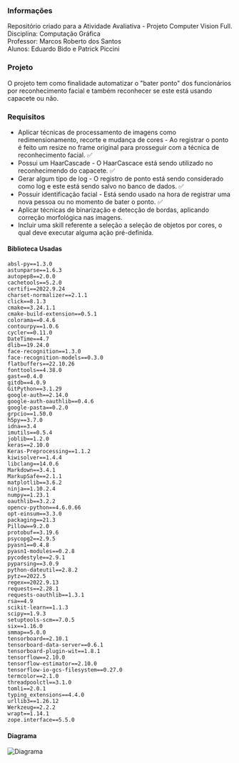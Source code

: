 ### Informações
Repositório criado para a Atividade Avaliativa - Projeto Computer Vision Full.  
Disciplina: Computação Gráfica  
Professor: Marcos Roberto dos Santos  
Alunos: Eduardo Bido e Patrick Piccini

### Projeto
O projeto tem como finalidade automatizar o "bater ponto" dos funcionários por reconhecimento facial e também reconhecer se este está usando capacete ou não.

### Requisitos
* Aplicar técnicas de processamento de imagens como redimensionamento, recorte e mudança de cores - Ao registrar o ponto é feito um resize no frame original para prosseguir com a técnica de reconhecimento facial. ✅
* Possui um HaarCascade - O HaarCascace está sendo utilizado no reconhecimendo do capacete. ✅
* Gerar algum tipo de log - O registro de ponto está sendo considerado como log e este está sendo salvo no banco de dados. ✅
* Possuir identificação facial - Está sendo usado na hora de registrar uma nova pessoa ou no momento de bater o ponto. ✅
* Aplicar técnicas de binarização e detecção de bordas, aplicando correção morfológica nas imagens.
* Incluir uma skill referente a seleção a seleção de objetos por cores, o qual deve executar alguma ação pré-definida.

#### Biblioteca Usadas
```
absl-py==1.3.0
astunparse==1.6.3
autopep8==2.0.0
cachetools==5.2.0
certifi==2022.9.24
charset-normalizer==2.1.1
click==8.1.3
cmake==3.24.1.1
cmake-build-extension==0.5.1
colorama==0.4.6
contourpy==1.0.6
cycler==0.11.0
DateTime==4.7
dlib==19.24.0
face-recognition==1.3.0
face-recognition-models==0.3.0
flatbuffers==22.10.26
fonttools==4.38.0
gast==0.4.0
gitdb==4.0.9
GitPython==3.1.29
google-auth==2.14.0
google-auth-oauthlib==0.4.6
google-pasta==0.2.0
grpcio==1.50.0
h5py==3.7.0
idna==3.4
imutils==0.5.4
joblib==1.2.0
keras==2.10.0
Keras-Preprocessing==1.1.2
kiwisolver==1.4.4
libclang==14.0.6
Markdown==3.4.1
MarkupSafe==2.1.1
matplotlib==3.6.2
ninja==1.10.2.4
numpy==1.23.1
oauthlib==3.2.2
opencv-python==4.6.0.66
opt-einsum==3.3.0
packaging==21.3
Pillow==9.2.0
protobuf==3.19.6
psycopg2==2.9.5
pyasn1==0.4.8
pyasn1-modules==0.2.8
pycodestyle==2.9.1
pyparsing==3.0.9
python-dateutil==2.8.2
pytz==2022.5
regex==2022.9.13
requests==2.28.1
requests-oauthlib==1.3.1
rsa==4.9
scikit-learn==1.1.3
scipy==1.9.3
setuptools-scm==7.0.5
six==1.16.0
smmap==5.0.0
tensorboard==2.10.1
tensorboard-data-server==0.6.1
tensorboard-plugin-wit==1.8.1
tensorflow==2.10.0
tensorflow-estimator==2.10.0
tensorflow-io-gcs-filesystem==0.27.0
termcolor==2.1.0
threadpoolctl==3.1.0
tomli==2.0.1
typing_extensions==4.4.0
urllib3==1.26.12
Werkzeug==2.2.2
wrapt==1.14.1
zope.interface==5.5.0

```

#### Diagrama
![Diagrama](https://user-images.githubusercontent.com/58514930/200431703-620b4c0f-db91-4f6f-8e34-68583c4dc623.png)
